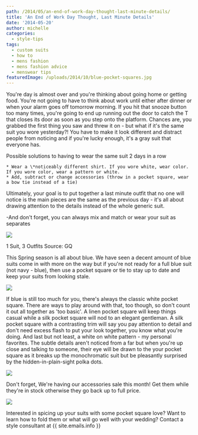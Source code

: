 ```yaml
---
path: /2014/05/an-end-of-work-day-thought-last-minute-details/
title: 'An End of Work Day Thought, Last Minute Details'
date: '2014-05-20'
author: michelle
categories:
  - style-tips
tags:
  - custom suits
  - how to
  - mens fashion
  - mens fashion advice
  - menswear tips
featuredImage: /uploads/2014/10/blue-pocket-squares.jpg
---
```

You're day is almost over and you're thinking about going home or getting food. You're not going to have to think about work until either after dinner or when your alarm goes off tomorrow morning. If you hit that snooze button too many times, you're going to end up running out the door to catch the T that closes its door as soon as you step onto the platform. Chances are, you grabbed the first thing you saw and threw it on - but what if it's the same suit you wore yesterday?! You have to make it look different and distract people from noticing and if you're lucky enough, it's a gray suit that everyone has.

Possible solutions to having to wear the same suit 2 days in a row

	* Wear a \*noticeably different shirt. If you wore white, wear color. If you wore color, wear a pattern or white.
	* Add, subtract or change accessories (throw in a pocket square, wear a bow tie instead of a tie)

Ultimately, your goal is to put together a last minute outfit that no one will notice is the main pieces are the same as the previous day - it's all about drawing attention to the details instead of the whole generic suit.

\-And don't forget, you can always mix and match or wear your suit as separates

[![](http://3.bp.blogspot.com/-pSPzT6-XLBc/U3uzC9rJ8sI/AAAAAAAACAQ/aYx1xyz2OhU/s1600/gq-+suit+3+ways.jpg)](http://3.bp.blogspot.com/-pSPzT6-XLBc/U3uzC9rJ8sI/AAAAAAAACAQ/aYx1xyz2OhU/s1600/gq-+suit+3+ways.jpg)

1 Suit, 3 Outfits
Source: GQ

This Spring season is all about blue. We have seen a decent amount of blue suits come in with more on the way but if you're not ready for a full blue suit (not navy - blue), then use a pocket square or tie to stay up to date and keep your suits from looking stale. 

[![](http://4.bp.blogspot.com/-fdaEhb6OfXQ/U3utYapzV1I/AAAAAAAAB_8/6NuZwjLJ7c4/s1600/blue+pocket+squares.jpg)](http://4.bp.blogspot.com/-fdaEhb6OfXQ/U3utYapzV1I/AAAAAAAAB_8/6NuZwjLJ7c4/s1600/blue+pocket+squares.jpg)

If blue is still too much for you, there's always the classic white pocket square. There are ways to play around with that, too though, so don't count it out all together as 'too basic'. A linen pocket square will keep things casual while a silk pocket square will nod to an elegant gentleman. A silk pocket square with a contrasting trim will say you pay attention to detail and don't need excess flash to put your look together, you know what you're doing. And last but not least, a white on white pattern - my personal favorites. The subtle details aren't noticed from a far but when you're up close and talking to someone, their eye will be drawn to the your pocket square as it breaks up the monochromatic suit but be pleasantly surprised by the hidden-in-plain-sight polka dots.

[![](http://4.bp.blogspot.com/-RnY9hBC5UMw/U3umr63vycI/AAAAAAAAB_w/feylgKeuWzk/s1600/white+pocket+squares.jpg)](http://4.bp.blogspot.com/-RnY9hBC5UMw/U3umr63vycI/AAAAAAAAB_w/feylgKeuWzk/s1600/white+pocket+squares.jpg)

Don't forget, We're having our accessories sale this month! Get them while they're in stock otherwise they go back up to full price.

[![](http://1.bp.blogspot.com/-8MxwVscQatM/U3uunKJsoLI/AAAAAAAACAE/k-asUJ4427I/s1600/accessories_sale_20140501.jpg)](http://1.bp.blogspot.com/-8MxwVscQatM/U3uunKJsoLI/AAAAAAAACAE/k-asUJ4427I/s1600/accessories_sale_20140501.jpg)

Interested in spicing up your suits with some pocket square love? Want to learn how to fold them or what will go well with your wedding? Contact a style consultant at {{ site.emails.info }}
